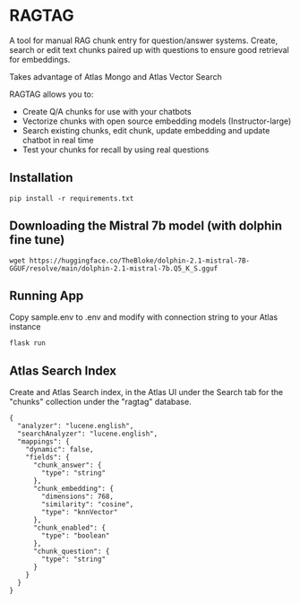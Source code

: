# RAGTAG

A tool for manual RAG chunk entry for question/answer systems.  Create, search or edit text chunks paired 
up with questions to ensure good retrieval for embeddings.

Takes advantage of Atlas Mongo and Atlas Vector Search

RAGTAG allows you to:

* Create Q/A chunks for use with your chatbots
* Vectorize chunks with open source embedding models (Instructor-large)
* Search existing chunks, edit chunk, update embedding and update chatbot in real time
* Test your chunks for recall by using real questions

## Installation

```pip install -r requirements.txt```

## Downloading the Mistral 7b model (with dolphin fine tune)

```wget https://huggingface.co/TheBloke/dolphin-2.1-mistral-7B-GGUF/resolve/main/dolphin-2.1-mistral-7b.Q5_K_S.gguf```

## Running App

Copy sample.env to .env and modify with connection string to your Atlas instance

```flask run```

## Atlas Search Index

Create and Atlas Search index, in the Atlas UI under the Search tab for the "chunks" collection
under the "ragtag" database.

```
{
  "analyzer": "lucene.english",
  "searchAnalyzer": "lucene.english",
  "mappings": {
    "dynamic": false,
    "fields": {
      "chunk_answer": {
        "type": "string"
      },
      "chunk_embedding": {
        "dimensions": 768,
        "similarity": "cosine",
        "type": "knnVector"
      },
      "chunk_enabled": {
        "type": "boolean"
      },
      "chunk_question": {
        "type": "string"
      }
    }
  }
}
```